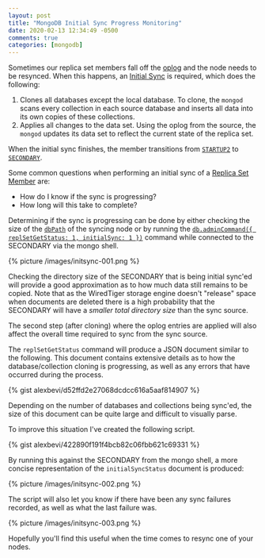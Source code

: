 ```yaml
---
layout: post
title: "MongoDB Initial Sync Progress Monitoring"
date: 2020-02-13 12:34:49 -0500
comments: true
categories: [mongodb]
---
```


Sometimes our replica set members fall off the [oplog](https://docs.mongodb.com/manual/core/replica-set-oplog/) and the node needs to be resynced. When this happens, an [Initial Sync](https://docs.mongodb.com/manual/core/replica-set-sync/#initial-sync) is required, which does the following:

1. Clones all databases except the local database. To clone, the `mongod` scans every collection in each source database and inserts all data into its own copies of these collections.
2. Applies all changes to the data set. Using the oplog from the source, the `mongod` updates its data set to reflect the current state of the replica set.

When the initial sync finishes, the member transitions from [`STARTUP2`](https://docs.mongodb.com/manual/reference/replica-states/#replstate.STARTUP2) to [`SECONDARY`](https://docs.mongodb.com/manual/reference/replica-states/#replstate.SECONDARY).

Some common questions when performing an initial sync of a [Replica Set Member](https://docs.mongodb.com/manual/core/replica-set-members/) are:

- How do I know if the sync is progressing?
- How long will this take to complete?

<!-- MORE -->

Determining if the sync is progressing can be done by either checking the size of the [`dbPath`](https://docs.mongodb.com/manual/reference/configuration-options/#storage.dbPath) of the syncing node or by running the [`db.adminCommand({ replSetGetStatus: 1, initialSync: 1 })`](https://docs.mongodb.com/manual/reference/command/replSetGetStatus/) command while connected to the SECONDARY via the mongo shell.

{% picture /images/initsync-001.png %}

Checking the directory size of the SECONDARY that is being initial sync'ed will provide a good approximation as to how much data still remains to be copied. Note that as the WiredTiger storage engine doesn't "release" space when documents are deleted there is a high probability that the SECONDARY will have a _smaller total directory size_ than the sync source.

The second step (after cloning) where the oplog entries are applied will also affect the overall time required to sync from the sync source.

The `replSetGetStatus` command will produce a JSON document similar to the following. This document contains extensive details as to how the database/collection cloning is progressing, as well as any errors that have occurred during the process.

{% gist alexbevi/d52ffd2e27068dcdcc616a5aaf814907 %}

Depending on the number of databases and collections being sync'ed, the size of this document can be quite large and difficult to visually parse.

To improve this situation I've created the following script.

{% gist alexbevi/422890f191f4bcb82c06fbb621c69331 %}

By running this against the SECONDARY from the mongo shell, a more concise representation of the `initialSyncStatus` document is produced:

{% picture /images/initsync-002.png %}

The script will also let you know if there have been any sync failures recorded, as well as what the last failure was.

{% picture /images/initsync-003.png %}

Hopefully you'll find this useful when the time comes to resync one of your nodes.